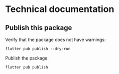 # Technical documentation

## Publish this package

Verify that the package does not have warnings:
```
flutter pub publish --dry-run
```

Publish the package:
```
flutter pub publish
```
